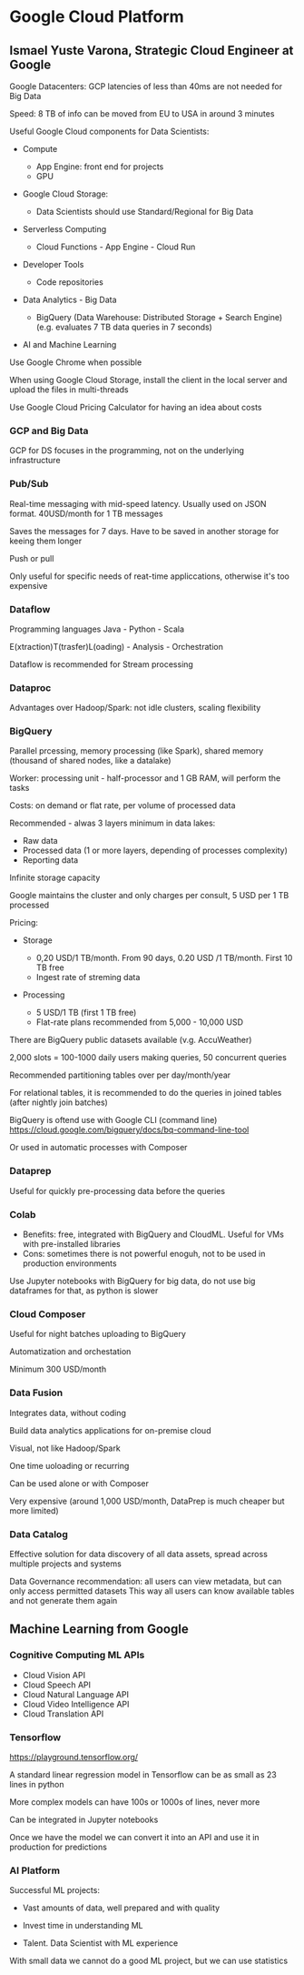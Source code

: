 # Google Cloud Platform
## Ismael Yuste Varona, Strategic Cloud Engineer at Google

Google Datacenters: GCP latencies of less than 40ms are not needed for Big Data

Speed: 8 TB of info can be moved from EU to USA in around 3 minutes

Useful Google Cloud components for Data Scientists:

* Compute
  * App Engine: front end for projects
  * GPU

* Google Cloud Storage:
  * Data Scientists should use Standard/Regional for Big Data
  
* Serverless Computing
  * Cloud Functions - App Engine - Cloud Run
  
* Developer Tools
  * Code repositories
  
* Data Analytics - Big Data
  * BigQuery (Data Warehouse: Distributed Storage + Search Engine) (e.g. evaluates 7 TB data queries in 7 seconds)
  
* AI and Machine Learning

Use Google Chrome when possible

When using Google Cloud Storage, install the client in the local server and upload the files in multi-threads

Use Google Cloud Pricing Calculator for having an idea about costs

### GCP and Big Data

GCP for DS focuses in the programming, not on the underlying infrastructure

### Pub/Sub

Real-time messaging with mid-speed latency. Usually used on JSON format. 40USD/month for 1 TB messages

Saves the messages for 7 days. Have to be saved in another storage for keeing them longer 

Push or pull

Only useful for specific needs of reat-time appliccations, otherwise it's too expensive

### Dataflow

Programming languages Java - Python - Scala

E(xtraction)T(trasfer)L(oading) - Analysis - Orchestration

Dataflow is recommended for Stream processing

### Dataproc

Advantages over Hadoop/Spark: not idle clusters, scaling flexibility

### BigQuery

Parallel prcessing, memory processing (like Spark), shared memory (thousand of shared nodes, like a datalake)

Worker: processing unit - half-processor and 1 GB RAM, will perform the tasks 

Costs: on demand or flat rate, per volume of processed data

Recommended - alwas 3 layers minimum in data lakes:

* Raw data
* Processed data (1 or more layers, depending of processes complexity)
* Reporting data

Infinite storage capacity

Google maintains the cluster and only charges per consult, 5 USD per 1 TB processed

Pricing:
* Storage 
	* 0,20 USD/1 TB/month. From 90 days, 0.20 USD /1 TB/month. First 10 TB free
	* Ingest rate of streming data

* Processing
	* 5 USD/1 TB (first 1 TB free)
	* Flat-rate plans recommended from 5,000 - 10,000 USD

There are BigQuery public datasets available (v.g. AccuWeather)

2,000 slots = 100-1000 daily users making queries, 50 concurrent queries

Recommended partitioning tables over per day/month/year

For relational tables, it is recommended to do the queries in joined tables (after nightly join batches)

BigQuery is oftend use with Google CLI (command line)
https://cloud.google.com/bigquery/docs/bq-command-line-tool

Or used in automatic processes with Composer

### Dataprep

Useful for quickly pre-processing data before the queries

### Colab

* Benefits: free, integrated with BigQuery and CloudML. Useful for VMs with pre-installed libraries
* Cons: sometimes there is not powerful enoguh, not to be used in production environments

Use Jupyter notebooks with BigQuery for big data, do not use big dataframes for that, as python is slower

### Cloud Composer

Useful for night batches uploading to BigQuery

Automatization and orchestation

Minimum 300 USD/month

### Data Fusion

Integrates data, without coding

Build data analytics applications for on-premise cloud

Visual, not like Hadoop/Spark

One time uoloading or recurring

Can be used alone or with Composer

Very expensive (around 1,000 USD/month, DataPrep is much cheaper but more limited)

### Data Catalog

Effective solution for data discovery of all data assets, spread across multiple projects and systems

Data Governance recommendation: all users can view metadata, but can only access permitted datasets
This way all users can know available tables and not generate them again

## Machine Learning from Google

### Cognitive Computing ML APIs

* Cloud Vision API
* Cloud Speech API
* Cloud Natural Language API
* Cloud Video Intelligence API
* Cloud Translation API

### Tensorflow

https://playground.tensorflow.org/

A standard linear regression model in Tensorflow can be as small as 23 lines in python

More complex models can have 100s or 1000s of lines, never more

Can be integrated in Jupyter notebooks

Once we have the model we can convert it into an API and use it in production for predictions

### AI Platform

Successful ML projects:

* Vast amounts of data, well prepared and with quality

* Invest time in understanding ML

* Talent. Data Scientist with ML experience

With small data we cannot do a good ML project, but we can use statistics

